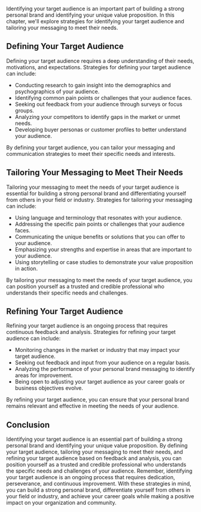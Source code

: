 
Identifying your target audience is an important part of building a strong personal brand and identifying your unique value proposition. In this chapter, we'll explore strategies for identifying your target audience and tailoring your messaging to meet their needs.

Defining Your Target Audience
-----------------------------

Defining your target audience requires a deep understanding of their needs, motivations, and expectations. Strategies for defining your target audience can include:

* Conducting research to gain insight into the demographics and psychographics of your audience.
* Identifying common pain points or challenges that your audience faces.
* Seeking out feedback from your audience through surveys or focus groups.
* Analyzing your competitors to identify gaps in the market or unmet needs.
* Developing buyer personas or customer profiles to better understand your audience.

By defining your target audience, you can tailor your messaging and communication strategies to meet their specific needs and interests.

Tailoring Your Messaging to Meet Their Needs
--------------------------------------------

Tailoring your messaging to meet the needs of your target audience is essential for building a strong personal brand and differentiating yourself from others in your field or industry. Strategies for tailoring your messaging can include:

* Using language and terminology that resonates with your audience.
* Addressing the specific pain points or challenges that your audience faces.
* Communicating the unique benefits or solutions that you can offer to your audience.
* Emphasizing your strengths and expertise in areas that are important to your audience.
* Using storytelling or case studies to demonstrate your value proposition in action.

By tailoring your messaging to meet the needs of your target audience, you can position yourself as a trusted and credible professional who understands their specific needs and challenges.

Refining Your Target Audience
-----------------------------

Refining your target audience is an ongoing process that requires continuous feedback and analysis. Strategies for refining your target audience can include:

* Monitoring changes in the market or industry that may impact your target audience.
* Seeking out feedback and input from your audience on a regular basis.
* Analyzing the performance of your personal brand messaging to identify areas for improvement.
* Being open to adjusting your target audience as your career goals or business objectives evolve.

By refining your target audience, you can ensure that your personal brand remains relevant and effective in meeting the needs of your audience.

Conclusion
----------

Identifying your target audience is an essential part of building a strong personal brand and identifying your unique value proposition. By defining your target audience, tailoring your messaging to meet their needs, and refining your target audience based on feedback and analysis, you can position yourself as a trusted and credible professional who understands the specific needs and challenges of your audience. Remember, identifying your target audience is an ongoing process that requires dedication, perseverance, and continuous improvement. With these strategies in mind, you can build a strong personal brand, differentiate yourself from others in your field or industry, and achieve your career goals while making a positive impact on your organization and community.
